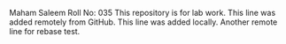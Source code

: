 Maham Saleem
Roll No: 035
This repository is for lab work.
This line was added remotely from GitHub.
This line was added locally.
Another remote line for rebase test.
